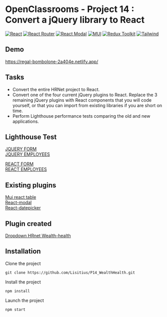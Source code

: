# OpenClassrooms - Project 14 : Convert a jQuery library to React

[![React](https://img.shields.io/badge/React-18.2.0-9cf)](https://fr.reactjs.org/)
[![React Router](https://img.shields.io/badge/React--router--dom-6.14.0-red)](https://reactrouter.com/en/main)
[![React Modal](https://img.shields.io/badge/React--modal-30.1.0-green)](https://www.npmjs.com/package/react-modal)
[![MUI](https://img.shields.io/badge/MUI-5.14.18-pink)](https://mui.com/material-ui/)
[![Redux Toolkit](https://img.shields.io/badge/ReduxToolkit-1.9.7-purple)](https://redux-toolkit.js.org/)
[![Tailwind](https://img.shields.io/badge/Tailwind-3.3.3-blue)](https://tailwindcss.com/)

## Demo

https://regal-bombolone-2a404e.netlify.app/

## Tasks

- Convert the entire HRNet project to React.
- Convert one of the four current jQuery plugins to React. Replace the 3 remaining jQuery plugins with React components that you will code yourself, or that you can import from existing libraries if you are short on time.
- Perform Lighthouse performance tests comparing the old and new applications.

## Lighthouse Test

[JQUERY FORM](https://github.com/Lisitius/P14_WealthHealth/blob/main/src/assets/lighthouse_jquery_addpage.png)  
[JQUERY EMPLOYEES](https://github.com/Lisitius/P14_WealthHealth/blob/main/src/assets/lighthouse_jquery_table.png)  

[REACT FORM](https://github.com/Lisitius/P14_WealthHealth/blob/main/src/assets/lighthouse_react_addpage.png)  
[REACT EMPLOYEES](https://github.com/Lisitius/P14_WealthHealth/blob/main/src/assets/lighthouse_react_home.png)  

## Existing plugins

[Mui react table](https://mui.com/material-ui/react-table/)  
[React-modal](https://www.npmjs.com/package/react-modal)  
[React-datepicker](https://www.npmjs.com/package/react-datepicker)  

## Plugin created

[Dropdown HRnet Wealth-health](https://github.com/Lisitius/p14-package-dropdown-wealth-health)

## Installation

Clone the project

```
git clone https://github.com/Lisitius/P14_WealthHealth.git
```

Install the project

```
npm install
```

Launch the project

```
npm start
```

